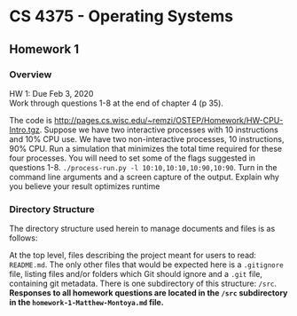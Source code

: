 # CS 4375 - Operating Systems

## Homework 1

### Overview

HW 1: Due Feb 3, 2020</br>
Work through questions 1-8 at the end of chapter 4 (p 35).

The code is http://pages.cs.wisc.edu/~remzi/OSTEP/Homework/HW-CPU-Intro.tgz.
Suppose we have two interactive processes with 10 instructions and 10% CPU use. We have two non-interactive processes, 10 instructions, 90% CPU. Run a simulation that
minimizes the total time required for these four processes. You will need to set some of the flags suggested in questions 1-8. ```./process-run.py -l 10:10,10:10,10:90,10:90```. Turn in the command line arguments and a screen capture of the output. Explain why you believe your result optimizes runtime

### Directory Structure

The directory structure used herein to manage documents and files is as follows:

At the top level, files describing the project meant for users to read: ```README.md```. The only other files that would be expected here is a ```.gitignore``` file, listing files and/or folders which Git should ignore and a ```.git``` file, containing git metadata. There is one subdirectory of this structure: ```/src```. **Responses to all homework questions are located in the ```/src``` subdirectory in the ```homework-1-Matthew-Montoya.md``` file.**
